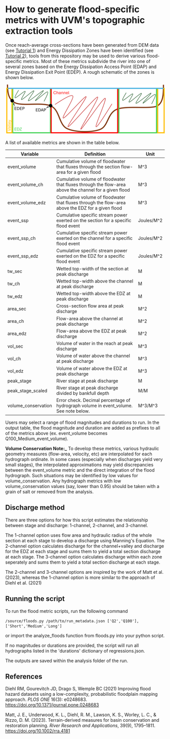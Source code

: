 # How to generate flood-specific metrics with UVM's topographic extraction tools

Once reach-average cross-sections have been generated from DEM data (see [Tutorial 1](Topographic_Extraction.md)) and Energy Dissipation Zones have been identified (see [Tutorial 2](Feature_Extraction.md)), tools from this repository may be used to derive various flood-specific metrics.  Most of these metrics subdivide the river into one of several zones based on the Energy Dissipation Access Point (EDAP) and Energy Dissipation Exit Point (EDEP).  A rough schematic of the zones is shown below.

<img src="../../images/zone_schematic.png" alt= “zone_schematic”>

A list of available metrics are shown in the table below.

**Variable**|**Definition**|**Unit**
-----|-----|-----
event\_volume|Cumulative volume of floodwater that fluxes through the section flow-area for a given flood|M^3
event\_volume\_ch|Cumulative volume of floodwater that fluxes through the flow-area above the channel for a given flood|M^3
event\_volume\_edz|Cumulative volume of floodwater that fluxes through the flow-area above the EDZ for a given flood|M^3
event\_ssp|Cumulative specific stream power exerted on the section for a specific flood event|Joules/M^2
event\_ssp\_ch|Cumulative specific stream power exerted on the channel for a specific flood event|Joules/M^2
event\_ssp\_edz|Cumulative specific stream power exerted on the EDZ for a specific flood event|Joules/M^2
tw\_sec|Wetted top-width of the section at peak discharge|M
tw\_ch|Wetted top-width above the channel at peak discharge|M
tw\_edz|Wetted top-width above the EDZ at peak discharge|M
area\_sec|Cross-section flow area at peak discharge|M^2
area\_ch|Flow-area above the channel at peak discharge|M^2
area\_edz|Flow-area above the EDZ at peak discharge|M^2
vol\_sec|Volume of water in the reach at peak discharge|M^3
vol\_ch|Volume of water above the channel at peak discharge|M^3
vol\_edz|Volume of water above the EDZ at peak discharge|M^3
peak\_stage|River stage at peak discharge|M
peak\_stage\_scaled|River stage at peak discharge divided by bankfull depth|M/M
volume\_conservation|Error check.  Decimal percentage of hydrograph volume in event\_volume.   See note below.|M^3/M^3


Users may select a range of flood magnitudes and durations to run.  In the output table, the flood magnitude and duration are added as prefixes to all of the metrics above (ex. event_volume becomes Q100_Medium_event_volume).

**Volume Conservation Note:_**  To develop these metrics, various hydraulic geometry measures (flow-area, velocity, etc) are interpolated for each hydrograph ordinate.  In some cases (especially when discharges yield very small stages), the interpolated approximations may yield discrepancies between the event_volume metric and the direct integration of the flood hydrograph.  Such situations may be identified by low values for volume_conservation.  Any hydrograph metrics with low volume_conservation values (say, lower than 0.95) should be taken with a grain of salt or removed from the analysis.

## Discharge method

There are three options for how this script estimates the relationship between stage and discharge: 1-channel, 2-channel, and 3-channel.

The 1-channel option uses flow area and hydraulic radius of the whole section at each stage to develop a discharge using Manning's Equation.  The 2-channel option calculates discharge for the channel+valley and discharge for the EDZ at each stage and sums them to yield a total section discharge at each stage.  The 3-channel option calculates discharge within each zone seperately and sums them to yield a total section discharge at each stage.

The 2-channel and 3-channel options are inspired by the work of Matt et al. (2023), whereas the 1-channel option is more similar to the approach of Diehl et al. (2021)

## Running the script

To run the flood metric scripts, run the following command

```console
/source/floods.py /path/to/run_metadata.json ['Q2','Q100'], ['Short','Medium','Long']
```

or import the analyze_floods function from floods.py into your python script.

If no magnitudes or durations are provided, the script will run all hydrographs listed in the 'durations' dictionary of regressions.json.

The outputs are saved within the analysis folder of the run.


## References

Diehl RM, Gourevitch JD, Drago S, Wemple BC (2021) Improving flood hazard datasets using a low-complexity, probabilistic floodplain mapping approach. <i>PLOS ONE</i> 16(3): e0248683. https://doi.org/10.1371/journal.pone.0248683

Matt, J. E., Underwood, K. L., Diehl, R. M., Lawson, K. S., Worley, L. C., & Rizzo, D. M. (2023). Terrain-derived measures for basin conservation and restoration planning. <i>River Research and Applications</i>, 39(9), 1795–1811. https://doi.org/10.1002/rra.4181
